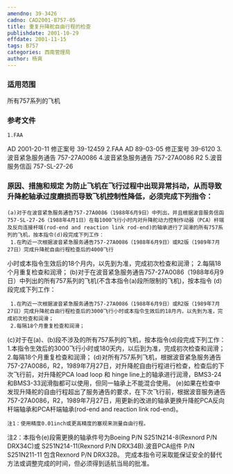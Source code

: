 ```yaml
---
amendno: 39-3426
cadno: CAD2001-B757-05
title: 重复升降舵自由行程的检查
publishdate: 2001-10-29
effdate: 2001-11-15
tags: B757
categories: 西南管理局
author: 杨爽
---
```


### 适用范围 
所有757系列的飞机

<!--more-->
### 参考文件
    1.FAA 
AD 2001-20-11  修正案号 39-12459
    2.FAA 
AD 89-03-05  修正案号 39-6120
    3.波音紧急服务通告 757-27A0086 
    4.波音紧急服务通告 757-27A0086 R2 
    5.波音服务信函 757-SL-27-26

### 原因、措施和规定     为防止飞机在飞行过程中出现异常抖动，从而导致升降舵轴承过度磨损而导致飞机控制性降低，必须完成下列指令： 
    (a)对于在波音紧急服务通告757-27A0086（1988年6月9日）中列出，并且根据波音服务信函757-SL-27-26（1988年4月1日）在每1000飞行小时内对升降舵动力控制作动器（PCA）杆端及反向连接杆端(rod-end and reaction link rod-end)的轴承进行了润滑的所有757系列的飞机，按本指令(d)段完成下列工作： 
     1.在昀近一次根据波音紧急服务通告757-27A0086（1988年6月9日）或R2版（1989年7月27日）完成升降舵自由行程检查后的4000飞行
  
小时或本指令生效后的18个月内，以先到为准，完成初次检查和润滑；
     2.每隔18个月重复检查和润滑； 
    (b)对于在波音紧急服务通告757-27A0086（1988年6月9日）中列出的所有757系列的飞机(不含本指令(a)段所限制的飞机)，按本指令
(d)段完成下列工作： 

     1.在昀近一次根据波音紧急服务通告757-27A0086（1988年6月9日）或R2版（1989年7月27日）完成升降舵自由行程检查后的3000飞行小时或本指令生效后的18月内，以先到为准，完成初次检查和润滑； 
     2.每隔18个月重复检查和润滑； 
(c)对于在(a)、(b)段不涉及的所有757系列的飞机，按本指令(d)段完成下列工作： 
     1.本指令生效后的3000飞行小时或180天内，以后到为准，完成初次检查和润滑； 
     2.每隔18个月重复检查和润滑； 
    (d)对所有757系列飞机，根据波音紧急服务通告757-27A0086，R2，1989年7月27日，对升降舵自由行程进行检查，检查后的下次飞行前，对升降舵PCA load loop 和 hinge line上的轴承进行润滑，BMS3-24和BMS3-33润滑脂都可以使用，但同一轴承上不能混合使用。 
    (e)如果在检查中发现升降舵的自由行程超出了服务通告的要求，在下次飞行前，根据波音服务通告757-27A0086，R2，1989年7月27日，用更新的改进的轴承更换升降舵PCA反向杆端轴承和PCA杆端轴承(rod-end and reaction link rod-end)。 

    注1：使用精度0.01inch或更高精度的塞规来测量自由行程。 
注2：本指令(e)段需更换的轴承件号为Boeing P/N S251N214-8(Rexnord P/N DRX34C)或 S251N214-11(Rexnord P/N DRX34B).波音PCA组件 P/N S251N211-11 包含Rexnord P/N DRX32B。 
    完成本指令可采取能保证安全的替代方法或调整完成的时间，但必须得到适航当局的批准。
